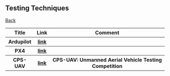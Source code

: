 <head>
  <meta charset="utf-8">

  <meta name="description" content="Systems">
  <meta name="author" content="SitePoint">

  <link rel="stylesheet" href="css/styles.css?v=1.0">

  <!--[if lt IE 9]>
    <script src="https://cdnjs.cloudflare.com/ajax/libs/html5shiv/3.7.3/html5shiv.js"></script>
  <![endif]-->
</head>

<body>
  
  <h2>Testing Techniques </h2>
  
<table class="tg">

  <tr>
    <th class="tg-yw4l"> Title </th> 
    <th> Link </th>    
    <th class="tg-yw4l"> Comment </th> 
  </tr>
  
  <tr>
    <th class="tg-yw4l"> Ardupilot </th> 
    <th> <a href="https://github.com/ArduPilot/ardupilot">link</a> </th>    
    <th class="tg-yw4l">   </th>   
  </tr>

  <tr>
    <th class="tg-yw4l"> PX4 </th> 
    <th> <a href="https://github.com/PX4/PX4-Autopilot">link</a> </th>    
    <th class="tg-yw4l">   </th>   
  </tr>

  <tr>
    <th class="tg-yw4l"> CPS-UAV </th> 
    <th> <a href="https://github.com/skhatiri/UAV-Testing-Competition">link</a> </th>    
    <th class="tg-yw4l"> CPS-UAV: Unmanned Aerial Vehicle Testing Competition </th>   
  </tr>

<a href="https://github.com/Trusted-AI-in-System-Test/Literature">Back</a>
  
</body>
</html>

